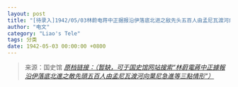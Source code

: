 ```yaml
---
layout: post
title: "[待录入]1942/05/03林蔚电蒋中正据报沿伊落底北进之敌先头五百人由孟尼瓦渡河向叶尼急进等三点情形"
author: "电文"
category: "Liao's Tele"
tags: 分类
date: 1942-05-03 00:00:00 +0800
---
```

> 来源：国史馆 [*原档链接：（暂缺，可于国史馆网站搜索“林蔚電蔣中正據報沿伊落底北進之敵先頭五百人由孟尼瓦渡河向葉尼急進等三點情形”）*]()
